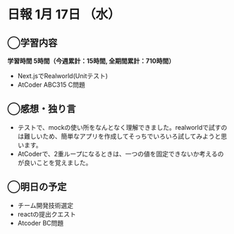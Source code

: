 # 日報  1月 17日 （水）

## ◯学習内容

**学習時間  5時間（今週累計：15時間, 全期間累計：710時間）**

- Next.jsでRealworld(Unitテスト)
- AtCoder ABC315 C問題

## ◯感想・独り言

- テストで、mockの使い所をなんとなく理解できました。realworldで試すのは難しいため、簡単なアプリを作成してそっちでいろいろ試してみようと思います。
- AtCoderで、2重ループになるときは、一つの値を固定できないか考えるのが良いことを覚えました。

## ◯明日の予定

- チーム開発技術選定
- reactの提出クエスト
- Atcoder BC問題
